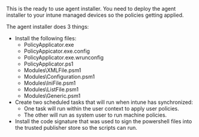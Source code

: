 This is the ready to use agent installer. You need to deploy the agent installer to your intune managed devices so the policies getting applied.

The agent installer does 3 things:
* Install the following files:
  * PolicyApplicator.exe
  * PolicyAppicator.exe.config
  * PolicyApplicator.exe.wrunconfig
  * PolicyApplicator.ps1
  * Modules\XMLFile.psm1
  * Modules\Configuration.psm1
  * Modules\IniFile.psm1
  * Modules\ListFile.psm1
  * Modules\Generic.psm1
* Create two scheduled tasks that will run when intune has synchronized:
  * One task will run within the user context to apply user policies.
  * The other will run as system user to run machine policies.
* Install the code signature that was used to sign the powershell files into the trusted publisher store so the scripts can run.
